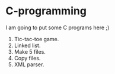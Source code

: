 # C-programming
I am going to put some C programs here ;)


1. Tic-tac-toe game.
2. Linked list.
3. Make 5 files.
4. Copy files.
5. XML parser.
